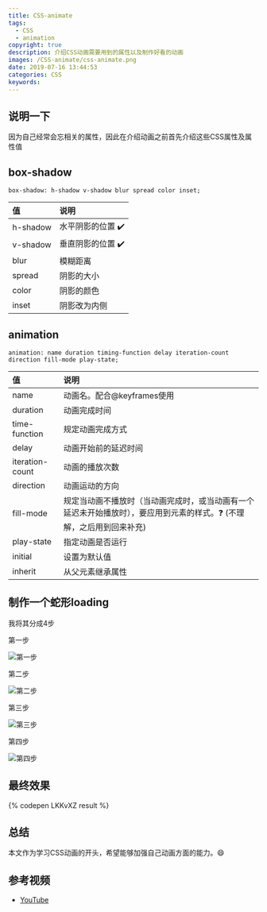 ```yaml
---
title: CSS-animate
tags:
  - CSS
  - animation
copyright: true
description: 介绍CSS动画需要用到的属性以及制作好看的动画
images: /CSS-animate/css-animate.png
date: 2019-07-16 13:44:53
categories: CSS
keywords:
---
```


## 说明一下

因为自己经常会忘相关的属性，因此在介绍动画之前首先介绍这些CSS属性及属性值

## box-shadow

`box-shadow: h-shadow v-shadow blur spread color inset;`

| 值 | 说明 |
| :--- | :--- |
| h-shadow | 水平阴影的位置 :heavy_check_mark: |
| v-shadow | 垂直阴影的位置 :heavy_check_mark: |
| blur | 模糊距离 |
| spread | 阴影的大小 |
| color | 阴影的颜色 |
| inset | 阴影改为内侧 |

## animation

`animation: name duration timing-function delay iteration-count direction fill-mode play-state;`

| 值 | 说明 |
| :--- | :--- |
| name | 动画名。配合@keyframes使用 |
| duration | 动画完成时间 |
| time-function | 规定动画完成方式 |
| delay | 动画开始前的延迟时间 |
| iteration-count | 动画的播放次数 |
| direction | 动画运动的方向 |
| fill-mode | 规定当动画不播放时（当动画完成时，或当动画有一个延迟未开始播放时），要应用到元素的样式。:question: (不理解，之后用到回来补充) |
| play-state | 指定动画是否运行 |
| initial | 设置为默认值 |
| inherit | 从父元素继承属性 |

## 制作一个蛇形loading

我将其分成4步

第一步

![第一步](/CSS-animate/first-step.png)

第二步

![第二步](/CSS-animate/second-step.png)

第三步

![第三步](/CSS-animate/third-step.png)


第四步

![第四步](/CSS-animate/forth-step.png)


## 最终效果

{% codepen LKKvXZ result %}

## 总结

本文作为学习CSS动画的开头，希望能够加强自己动画方面的能力。:smile:

## 参考视频

- [YouTube](https://www.youtube.com/watch?v=MajaScL0lCs)